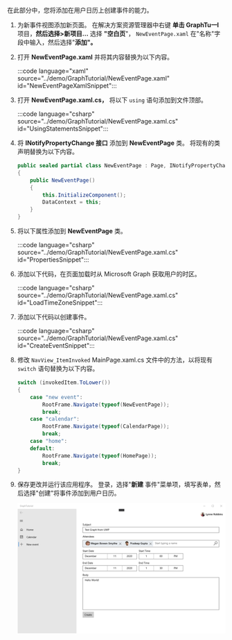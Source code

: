 <!-- markdownlint-disable MD002 MD041 -->

在此部分中，您将添加在用户日历上创建事件的能力。

1. 为新事件视图添加新页面。 在解决方案资源管理器中右键 **单击 GraphTu一l** 项目，**然后选择>新项目...** 选择 **"空白页**"， `NewEventPage.xaml` 在"名称"字段中输入，然后选择"**添加"。**

1. 打开 **NewEventPage.xaml** 并将其内容替换为以下内容。

    :::code language="xaml" source="../demo/GraphTutorial/NewEventPage.xaml" id="NewEventPageXamlSnippet":::

1. 打开 **NewEventPage.xaml.cs，** 将以下 `using` 语句添加到文件顶部。

    :::code language="csharp" source="../demo/GraphTutorial/NewEventPage.xaml.cs" id="UsingStatementsSnippet":::

1. 将 **INotifyPropertyChange 接口** 添加到 **NewEventPage** 类。 将现有的类声明替换为以下内容。

    ```csharp
    public sealed partial class NewEventPage : Page, INotifyPropertyChanged
    {
        public NewEventPage()
        {
            this.InitializeComponent();
            DataContext = this;
        }
    }
    ```

1. 将以下属性添加到 **NewEventPage** 类。

    :::code language="csharp" source="../demo/GraphTutorial/NewEventPage.xaml.cs" id="PropertiesSnippet":::

1. 添加以下代码，在页面加载时从 Microsoft Graph 获取用户的时区。

    :::code language="csharp" source="../demo/GraphTutorial/NewEventPage.xaml.cs" id="LoadTimeZoneSnippet":::

1. 添加以下代码以创建事件。

    :::code language="csharp" source="../demo/GraphTutorial/NewEventPage.xaml.cs" id="CreateEventSnippet":::

1. 修改 `NavView_ItemInvoked` MainPage.xaml.cs 文件中的方法，以将现有 `switch` 语句替换为以下内容。

    ```csharp
    switch (invokedItem.ToLower())
    {
        case "new event":
            RootFrame.Navigate(typeof(NewEventPage));
            break;
        case "calendar":
            RootFrame.Navigate(typeof(CalendarPage));
            break;
        case "home":
        default:
            RootFrame.Navigate(typeof(HomePage));
            break;
    }
    ```

1. 保存更改并运行该应用程序。 登录，选择"**新建** 事件"菜单项，填写表单，然后选择"创建"将事件添加到用户日历。

    ![新事件页面的屏幕截图](images/create-event-01.png)
